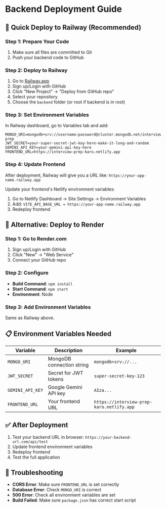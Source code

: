 # Backend Deployment Guide

## 🚀 Quick Deploy to Railway (Recommended)

### Step 1: Prepare Your Code
1. Make sure all files are committed to Git
2. Push your backend code to GitHub

### Step 2: Deploy to Railway
1. Go to [Railway.app](https://railway.app)
2. Sign up/Login with GitHub
3. Click "New Project" → "Deploy from GitHub repo"
4. Select your repository
5. Choose the `backend` folder (or root if backend is in root)

### Step 3: Set Environment Variables
In Railway dashboard, go to Variables tab and add:

```
MONGO_URI=mongodb+srv://username:password@cluster.mongodb.net/interview-prep
JWT_SECRET=your-super-secret-jwt-key-here-make-it-long-and-random
GEMINI_API_KEY=your-gemini-api-key-here
FRONTEND_URL=https://interview-prep-karo.netlify.app
```

### Step 4: Update Frontend
After deployment, Railway will give you a URL like:
`https://your-app-name.railway.app`

Update your frontend's Netlify environment variables:
1. Go to Netlify Dashboard → Site Settings → Environment Variables
2. Add: `VITE_API_BASE_URL = https://your-app-name.railway.app`
3. Redeploy frontend

## 🔧 Alternative: Deploy to Render

### Step 1: Go to Render.com
1. Sign up/Login with GitHub
2. Click "New" → "Web Service"
3. Connect your GitHub repo

### Step 2: Configure
- **Build Command**: `npm install`
- **Start Command**: `npm start`
- **Environment**: Node

### Step 3: Add Environment Variables
Same as Railway above.

## 📋 Environment Variables Needed

| Variable | Description | Example |
|----------|-------------|---------|
| `MONGO_URI` | MongoDB connection string | `mongodb+srv://...` |
| `JWT_SECRET` | Secret for JWT tokens | `super-secret-key-123` |
| `GEMINI_API_KEY` | Google Gemini API key | `AIza...` |
| `FRONTEND_URL` | Your frontend URL | `https://interview-prep-karo.netlify.app` |

## ✅ After Deployment

1. Test your backend URL in browser: `https://your-backend-url.com/api/test`
2. Update frontend environment variables
3. Redeploy frontend
4. Test the full application

## 🐛 Troubleshooting

- **CORS Error**: Make sure `FRONTEND_URL` is set correctly
- **Database Error**: Check `MONGO_URI` is correct
- **500 Error**: Check all environment variables are set
- **Build Failed**: Make sure `package.json` has correct start script

